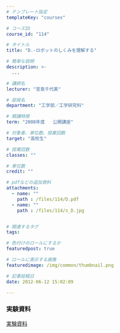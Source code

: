 ```yaml
---
# テンプレート指定
templateKey: "courses"

# コースID
course_id: "114"

# タイトル
title: "D.-ロボットのしくみを理解する"

# 簡単な説明
description: >-
  ...

# 講師名
lecturer: "宮島千代美"

# 部局名
department: "工学部／工学研究科"

# 開講時限
term: "2008年度	公開講座"

# 対象者、単位数、授業回数
target: "高校生"

# 授業回数
classes: ""

# 単位数
credit: ""

# pdfなどの追加資料
attachments: 
  - name: "" 
    path : /files/114/D.pdf
  - name: "" 
    path : /files/114/s_D.jpg


# 関連するタグ
tags:

# 色付けのロールにするか
featuredpost: true

# ロールに表示する画像
featuredimage: /img/common/thumbnail.png

# 記事投稿日
date: 2012-06-12 15:02:09

---
```






### 実験資料


[実験資料](/files/114/D.pdf) 


